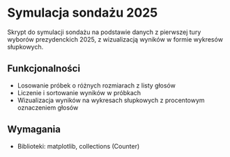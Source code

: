 # Symulacja sondażu 2025
Skrypt do symulacji sondażu na podstawie danych z pierwszej tury wyborów prezydenckich 2025, z wizualizacją wyników w formie wykresów słupkowych.

## Funkcjonalności
* Losowanie próbek o różnych rozmiarach z listy głosów
* Liczenie i sortowanie wyników w próbkach
* Wizualizacja wyników na wykresach słupkowych z procentowym oznaczeniem głosów

## Wymagania
* Biblioteki: matplotlib, collections (Counter)
